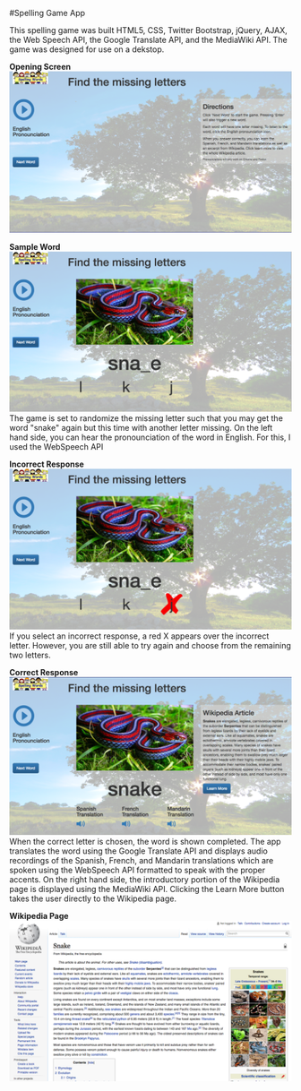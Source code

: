 #Spelling Game App

This spelling game was built HTML5, CSS, Twitter Bootstrap, jQuery, AJAX, the Web Speech API, the Google Translate API, and the MediaWiki API. The game was designed for use on a dekstop. 

**Opening Screen**
![Opening Screen](https://github.com/uthrakrishnan/spelling_game/blob/master/images/Opening%20Screen.png)

**Sample Word**
![Sample Word](https://github.com/uthrakrishnan/spelling_game/blob/master/images/Missing_Letter.png)
The game is set to randomize the missing letter such that you may get the word "snake" again but this time with another letter missing. On the left hand side, you can hear the pronounciation of the word in English. For this, I used the WebSpeech API 

**Incorrect Response**
![Incorrect Response](https://github.com/uthrakrishnan/spelling_game/blob/master/images/Wrong_Letter.png)
If you select an incorrect response, a red X appears over the incorrect letter. However, you are still able to try again and choose from the remaining two letters.

**Correct Response**
![Correct Response](https://github.com/uthrakrishnan/spelling_game/blob/master/images/Correct_Letter.png)
When the correct letter is chosen, the word is shown completed. The app translates the word using the Google Translate API and displays audio recordings of the Spanish, French, and Mandarin translations which are spoken using the WebSpeech API formatted to speak with the proper accents. On the right hand side, the introductory portion of the Wikipedia page is displayed using the MediaWiki API. Clicking the Learn More button takes the user directly to the Wikipedia page.

**Wikipedia Page**
![Wikipedia](https://github.com/uthrakrishnan/spelling_game/blob/master/images/Wikipedia.png)

